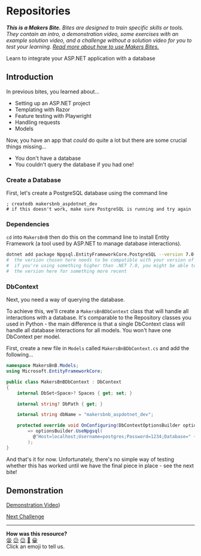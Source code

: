 # Repositories

_**This is a Makers Bite.** Bites are designed to train specific skills or
tools. They contain an intro, a demonstration video, some exercises with an
example solution video, and a challenge without a solution video for you to test
your learning. [Read more about how to use Makers
Bites.](https://github.com/makersacademy/course/blob/main/labels/bites.md)_

<!-- OMITTED -->

Learn to integrate your ASP.NET application with a database

## Introduction

In previous bites, you learned about...

- Setting up an ASP.NET project
- Templating with Razor
- Feature testing with Playwright
- Handling requests
- Models

Now, you have an app that _could_ do quite a lot but there are some crucial things missing...

- You don't have a database
- You couldn't query the database if you had one!

### Create a Database

First, let's create a PostgreSQL database using the command line

```shell
; createdb makersbnb_aspdotnet_dev
# if this doesn't work, make sure PostgreSQL is running and try again
```

### Dependencies

`cd` into `MakersBnB` then do this on the command line to install Entity Framework (a tool used by ASP.NET to manage database interactions).

```sh
dotnet add package Npgsql.EntityFrameworkCore.PostgreSQL --version 7.0.0
#  the version chosen here needs to be compatible with your version of .NET
#  if you're using something higher than .NET 7.0, you might be able to change
#  the version here for something more recent
```

### DbContext

Next, you need a way of querying the database.

To achieve this, we'll create a `MakersBnBDbContext` class that will handle all
interactions with a database. It's comparable to the Repository classes you used in Python - the main difference is that a single DbContext class will handle all database interactions for all models. You won't have one DbContext per model.

First, create a new file in `Models` called `MakersBnBDbContext.cs` and add the following...

```cs
namespace MakersBnB.Models;
using Microsoft.EntityFrameworkCore;

public class MakersBnBDbContext : DbContext
{
    internal DbSet<Space>? Spaces { get; set; }

    internal string? DbPath { get; }

    internal string dbName = "makersbnb_aspdotnet_dev";

    protected override void OnConfiguring(DbContextOptionsBuilder optionsBuilder)
        => optionsBuilder.UseNpgsql(
          @"Host=localhost;Username=postgres;Password=1234;Database=" + this.dbName
        );
}
```

And that's it for now. Unfortunately, there's no simple way of testing whether this has worked until we have the final piece in place - see the next bite!

## Demonstration

<!-- OMITTED -->

[Demonstration Video]())


[Next Challenge](07_database_migrations_bite.md)

<!-- BEGIN GENERATED SECTION DO NOT EDIT -->

---

**How was this resource?**  
[😫](https://airtable.com/shrUJ3t7KLMqVRFKR?prefill_Repository=makersacademy%2Fcsharp_web_applications&prefill_File=bites%2F06_dbcontext_bite.md&prefill_Sentiment=😫) [😕](https://airtable.com/shrUJ3t7KLMqVRFKR?prefill_Repository=makersacademy%2Fcsharp_web_applications&prefill_File=bites%2F06_dbcontext_bite.md&prefill_Sentiment=😕) [😐](https://airtable.com/shrUJ3t7KLMqVRFKR?prefill_Repository=makersacademy%2Fcsharp_web_applications&prefill_File=bites%2F06_dbcontext_bite.md&prefill_Sentiment=😐) [🙂](https://airtable.com/shrUJ3t7KLMqVRFKR?prefill_Repository=makersacademy%2Fcsharp_web_applications&prefill_File=bites%2F06_dbcontext_bite.md&prefill_Sentiment=🙂) [😀](https://airtable.com/shrUJ3t7KLMqVRFKR?prefill_Repository=makersacademy%2Fcsharp_web_applications&prefill_File=bites%2F06_dbcontext_bite.md&prefill_Sentiment=😀)  
Click an emoji to tell us.

<!-- END GENERATED SECTION DO NOT EDIT -->
